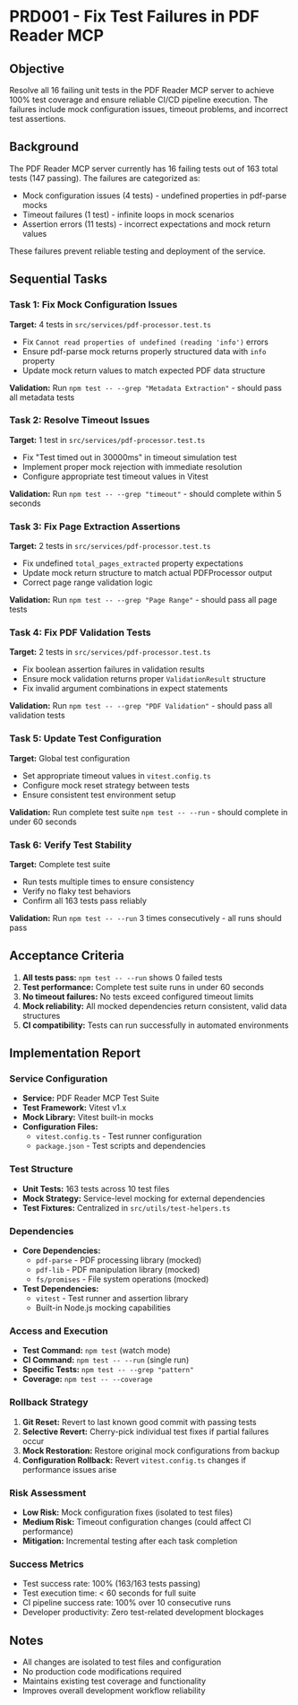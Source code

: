 # PRD001 - Fix Test Failures in PDF Reader MCP

## Objective

Resolve all 16 failing unit tests in the PDF Reader MCP server to achieve 100% test coverage and ensure reliable CI/CD pipeline execution. The failures include mock configuration issues, timeout problems, and incorrect test assertions.

## Background

The PDF Reader MCP server currently has 16 failing tests out of 163 total tests (147 passing). The failures are categorized as:
- Mock configuration issues (4 tests) - undefined properties in pdf-parse mocks
- Timeout failures (1 test) - infinite loops in mock scenarios
- Assertion errors (11 tests) - incorrect expectations and mock return values

These failures prevent reliable testing and deployment of the service.

## Sequential Tasks

### Task 1: Fix Mock Configuration Issues
**Target:** 4 tests in `src/services/pdf-processor.test.ts`
- Fix `Cannot read properties of undefined (reading 'info')` errors
- Ensure pdf-parse mock returns properly structured data with `info` property
- Update mock return values to match expected PDF data structure

**Validation:** Run `npm test -- --grep "Metadata Extraction"` - should pass all metadata tests

### Task 2: Resolve Timeout Issues
**Target:** 1 test in `src/services/pdf-processor.test.ts`
- Fix "Test timed out in 30000ms" in timeout simulation test
- Implement proper mock rejection with immediate resolution
- Configure appropriate test timeout values in Vitest

**Validation:** Run `npm test -- --grep "timeout"` - should complete within 5 seconds

### Task 3: Fix Page Extraction Assertions
**Target:** 2 tests in `src/services/pdf-processor.test.ts`
- Fix undefined `total_pages_extracted` property expectations
- Update mock return structure to match actual PDFProcessor output
- Correct page range validation logic

**Validation:** Run `npm test -- --grep "Page Range"` - should pass all page tests

### Task 4: Fix PDF Validation Tests
**Target:** 2 tests in `src/services/pdf-processor.test.ts`
- Fix boolean assertion failures in validation results
- Ensure mock validation returns proper `ValidationResult` structure
- Fix invalid argument combinations in expect statements

**Validation:** Run `npm test -- --grep "PDF Validation"` - should pass all validation tests

### Task 5: Update Test Configuration
**Target:** Global test configuration
- Set appropriate timeout values in `vitest.config.ts`
- Configure mock reset strategy between tests
- Ensure consistent test environment setup

**Validation:** Run complete test suite `npm test -- --run` - should complete in under 60 seconds

### Task 6: Verify Test Stability
**Target:** Complete test suite
- Run tests multiple times to ensure consistency
- Verify no flaky test behaviors
- Confirm all 163 tests pass reliably

**Validation:** Run `npm test -- --run` 3 times consecutively - all runs should pass

## Acceptance Criteria

1. **All tests pass:** `npm test -- --run` shows 0 failed tests
2. **Test performance:** Complete test suite runs in under 60 seconds
3. **No timeout failures:** No tests exceed configured timeout limits
4. **Mock reliability:** All mocked dependencies return consistent, valid data structures
5. **CI compatibility:** Tests can run successfully in automated environments

## Implementation Report

### Service Configuration
- **Service:** PDF Reader MCP Test Suite
- **Test Framework:** Vitest v1.x
- **Mock Library:** Vitest built-in mocks
- **Configuration Files:** 
  - `vitest.config.ts` - Test runner configuration
  - `package.json` - Test scripts and dependencies

### Test Structure
- **Unit Tests:** 163 tests across 10 test files
- **Mock Strategy:** Service-level mocking for external dependencies
- **Test Fixtures:** Centralized in `src/utils/test-helpers.ts`

### Dependencies
- **Core Dependencies:**
  - `pdf-parse` - PDF processing library (mocked)
  - `pdf-lib` - PDF manipulation library (mocked)
  - `fs/promises` - File system operations (mocked)
- **Test Dependencies:**
  - `vitest` - Test runner and assertion library
  - Built-in Node.js mocking capabilities

### Access and Execution
- **Test Command:** `npm test` (watch mode)
- **CI Command:** `npm test -- --run` (single run)
- **Specific Tests:** `npm test -- --grep "pattern"`
- **Coverage:** `npm test -- --coverage`

### Rollback Strategy
1. **Git Reset:** Revert to last known good commit with passing tests
2. **Selective Revert:** Cherry-pick individual test fixes if partial failures occur
3. **Mock Restoration:** Restore original mock configurations from backup
4. **Configuration Rollback:** Revert `vitest.config.ts` changes if performance issues arise

### Risk Assessment
- **Low Risk:** Mock configuration fixes (isolated to test files)
- **Medium Risk:** Timeout configuration changes (could affect CI performance)
- **Mitigation:** Incremental testing after each task completion

### Success Metrics
- Test success rate: 100% (163/163 tests passing)
- Test execution time: < 60 seconds for full suite
- CI pipeline success rate: 100% over 10 consecutive runs
- Developer productivity: Zero test-related development blockages

## Notes
- All changes are isolated to test files and configuration
- No production code modifications required
- Maintains existing test coverage and functionality
- Improves overall development workflow reliability